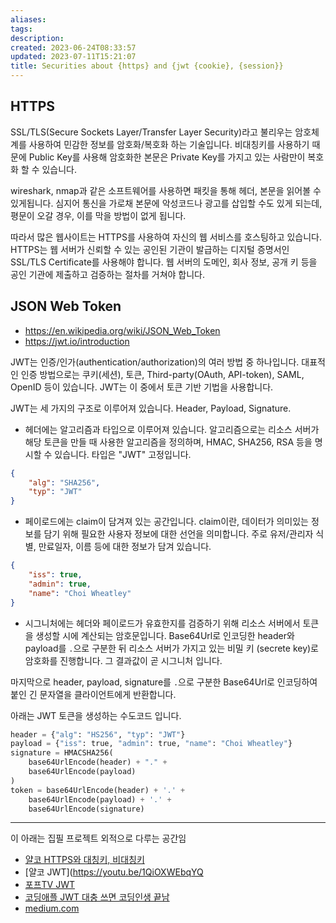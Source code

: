 ```yaml
---
aliases: 
tags: 
description:
created: 2023-06-24T08:33:57
updated: 2023-07-11T15:21:07
title: Securities about {https} and {jwt {cookie}, {session}}
---
```


## HTTPS

SSL/TLS(Secure Sockets Layer/Transfer Layer Security)라고 불리우는 암호체계를 사용하여 민감한 정보를 암호화/복호화 하는 기술입니다. 비대칭키를 사용하기 때문에 Public Key를 사용해 암호화한 본문은 Private Key를 가지고 있는 사람만이 복호화 할 수 있습니다.

wireshark, nmap과 같은 소프트웨어를 사용하면 패킷을 통해 헤더, 본문을 읽어볼 수 있게됩니다. 심지어 통신을 가로채 본문에 악성코드나 광고를 삽입할 수도 있게 되는데, 평문이 오갈 경우, 이를 막을 방법이 없게 됩니다. 

따라서 많은 웹사이트는 HTTPS를 사용하여 자신의 웹 서비스를 호스팅하고 있습니다. HTTPS는 웹 서버가 신뢰할 수 있는 공인된 기관이 발급하는 디지털 증명서인 SSL/TLS Certificate를 사용해야 합니다. 웹 서버의 도메인, 회사 정보, 공개 키 등을 공인 기관에 제출하고 검증하는 절차를 거쳐야 합니다.

## JSON Web Token

- https://en.wikipedia.org/wiki/JSON_Web_Token
- https://jwt.io/introduction

JWT는 인증/인가(authentication/authorization)의 여러 방법 중 하나입니다. 대표적인 인증 방법으로는 쿠키(세션), 토큰, Third-party(OAuth, API-token), SAML, OpenID 등이  있습니다. JWT는 이 중에서 토큰 기반 기법을 사용합니다.

JWT는 세 가지의 구조로 이루어져 있습니다. Header, Payload, Signature.

- 헤더에는 알고리즘과 타입으로 이루어져 있습니다. 알고리즘으로는 리소스 서버가 해당 토큰을 만들 때 사용한 알고리즘을 정의하며, HMAC, SHA256, RSA 등을 명시할 수 있습니다. 타입은 "JWT" 고정입니다.
```json
{
	"alg": "SHA256",
	"typ": "JWT"
}
```
- 페이로드에는 claim이 담겨져 있는 공간입니다. claim이란, 데이터가 의미있는 정보를 담기 위해 필요한 사용자 정보에 대한 선언을 의미합니다. 주로 유저/관리자 식별, 만료일자, 이름 등에 대한 정보가 담겨 있습니다.
```json
{
	"iss": true,
	"admin": true,
	"name": "Choi Wheatley"
}
```
- 시그니처에는 헤더와 페이로드가 유효한지를 검증하기 위해 리소스 서버에서 토큰을 생성할 시에 계산되는 암호문입니다. Base64Url로 인코딩한 header와 payload를 `.`으로 구분한 뒤 리소스 서버가 가지고 있는 비밀 키 (secrete key)로 암호화를 진행합니다. 그 결과값이 곧 시그니처 입니다.

마지막으로 header, payload, signature를  `.`으로 구분한 Base64Url로 인코딩하여 붙인 긴 문자열을 클라이언트에게 반환합니다.

아래는 JWT 토큰을 생성하는 수도코드 입니다.
```python
header = {"alg": "HS256", "typ": "JWT"}
payload = {"iss": true, "admin": true, "name": "Choi Wheatley"}
signature = HMACSHA256(
	base64UrlEncode(header) + "." +
	base64UrlEncode(payload)
)
token = base64UrlEncode(header) + '.' +
	base64UrlEncode(payload) + '.' +
	base64UrlEncode(signature)
```

---
이 아래는 집필 프로젝트 외적으로 다루는 공간임
- [얄코 HTTPS와 대칭키, 비대칭키](https://youtu.be/H6lpFRpyl14)
- [얄코 JWT](https://youtu.be/1QiOXWEbqYQ
- [포프TV JWT](https://youtu.be/MUUqogMpGiA)
- [코딩애플 JWT 대충 쓰면 코딩인생 끝남](https://youtu.be/XXseiON9CV0)
- [medium.com](https://medium.com/@vivekmadurai/different-ways-to-authenticate-a-web-application-e8f3875c254a)